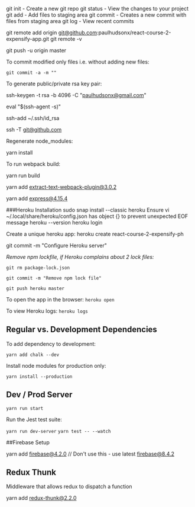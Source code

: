 git init - Create a new git repo
git status - View the changes to your project
git add - Add files to staging area
git commit - Creates a new commit with files from staging area
git log - View recent commits

git remote add origin git@github.com:paulhudsonx/react-course-2-expensify-app.git
git remote -v

git push -u origin master

To commit modified only files i.e. without adding new files:

`git commit -a -m ""`


To generate public/private rsa key pair:

ssh-keygen -t rsa -b 4096 -C "paulhudsonx@gmail.com"

eval "$(ssh-agent -s)"

ssh-add ~/.ssh/id_rsa

ssh -T git@github.com

Regenerate node_modules:

yarn install

To run webpack build:

yarn run build


yarn add extract-text-webpack-plugin@3.0.2

yarn add express@4.15.4

###Heroku Installation
sudo snap install --classic heroku
Ensure vi ~/.local/share/heroku/config.json has object {} to prevent unexpected EOF message
heroku --version
heroku login

Create a unique heroku app:
heroku create react-course-2-expensify-ph 

git commit -m "Configure Heroku server"

*Remove npm lockfile, if Heroku complains about 2 lock files:*

`git rm package-lock.json`

`git commit -m "Remove npm lock file"`

`git push heroku master`

To open the app in the browser:
`heroku open`

To view Heroku logs:
`heroku logs`

## Regular vs. Development Dependencies

To add dependency to development:

`yarn add chalk --dev`

Install node modules for production only:

`yarn install --production`

## Dev / Prod Server

`yarn run start`


Run the Jest test suite:

`yarn run dev-server`
`yarn test -- --watch`

##Firebase Setup

yarn add firebase@4.2.0  // Don't use this - use latest firebase@8.4.2


## Redux Thunk

Middleware that allows redux to dispatch a function

yarn add redux-thunk@2.2.0


